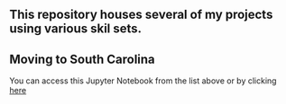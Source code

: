 ## This repository houses several of my projects using various skil sets. 

## Moving to South Carolina
  You can access this Jupyter Notebook from the list above or by clicking [here](https://github.com/ajgoyak/my_projects/blob/master/South_Carolina_Project.ipynb)
